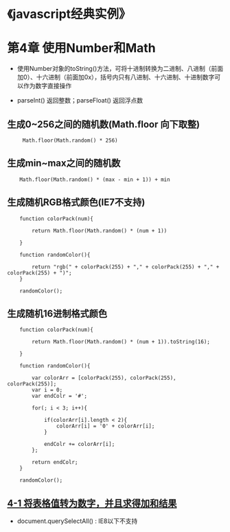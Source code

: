 《javascript经典实例》
======

# 第4章  使用Number和Math

- 使用Number对象的toString()方法，可将十进制转换为二进制、八进制（前面加0）、十六进制（前面加0x），括号内只有八进制、十六进制、十进制数字可以作为数字直接操作

- parseInt() 返回整数；parseFloat() 返回浮点数

## 生成0~256之间的随机数(Math.floor 向下取整)
        
         Math.floor(Math.random() * 256)

## 生成min~max之间的随机数

        Math.floor(Math.random() * (max - min + 1)) + min

## 生成随机RGB格式颜色(IE7不支持)

        function colorPack(num){

            return Math.floor(Math.random() * (num + 1))

        }

        function randomColor(){

            return "rgb(" + colorPack(255) + "," + colorPack(255) + "," + colorPack(255) + ")";
        }

        randomColor();

## 生成随机16进制格式颜色

        function colorPack(num){

            return Math.floor(Math.random() * (num + 1)).toString(16);

        }

        function randomColor(){

            var colorArr = [colorPack(255), colorPack(255), colorPack(255)];
            var i = 0;
            var endColr = '#';

            for(; i < 3; i++){

                if(colorArr[i].length < 2){
                    colorArr[i] = '0' + colorArr[i];
                }

                endColr += colorArr[i];
            };

            return endColr;
        }

        randomColor();


## [4-1 将表格值转为数字，并且求得加和结果](template/4-1.html)
- document.querySelectAll() : IE8以下不支持